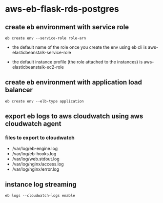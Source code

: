 # aws-eb-flask-rds-postgres

## create eb environment with service role

```
eb create env --service-role role-arn
```

* the default name of the role once you create the env using eb cli is aws-elasticbeanstalk-service-role

* the default instance profile (the role attached to the instances) is aws-elasticbeanstalk-ec2-role

## create eb environment with application load balancer

```
eb create env --elb-type application
```

## export eb logs to aws cloudwatch using aws cloudwatch agent

### files to export to cloudwatch

* /var/log/eb-engine.log
* /var/log/eb-hooks.log
* /var/log/web.stdout.log
* /var/log/nginx/access.log
* /var/log/nginx/error.log



## instance log streaming

```
eb logs --cloudwatch-logs enable
```
